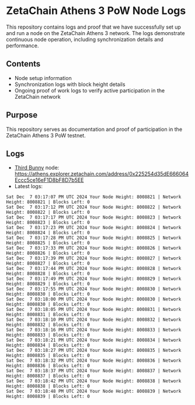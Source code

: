 # ZetaChain Athens 3 PoW Node Logs
This repository contains logs and proof that we have successfully set up and run a node on the ZetaChain Athens 3 network. The logs demonstrate continuous node operation, including synchronization details and performance.

## Contents
- Node setup information
- Synchronization logs with block height details
- Ongoing proof of work logs to verify active participation in the ZetaChain network

## Purpose
This repository serves as documentation and proof of participation in the ZetaChain Athens 3 PoW testnet.

## Logs

- [Third Bunny](https://thirdbunny.xyz/) node: https://athens.explorer.zetachain.com/address/0x225254d35dE666064Eccc5ce16eF1D8bF8D7b5EE
- Latest logs:
```
Sat Dec  7 03:17:07 PM UTC 2024 Your Node Height: 8008821 | Network Height: 8008821 | Blocks Left: 0
Sat Dec  7 03:17:12 PM UTC 2024 Your Node Height: 8008822 | Network Height: 8008822 | Blocks Left: 0
Sat Dec  7 03:17:17 PM UTC 2024 Your Node Height: 8008823 | Network Height: 8008823 | Blocks Left: 0
Sat Dec  7 03:17:23 PM UTC 2024 Your Node Height: 8008824 | Network Height: 8008824 | Blocks Left: 0
Sat Dec  7 03:17:28 PM UTC 2024 Your Node Height: 8008825 | Network Height: 8008825 | Blocks Left: 0
Sat Dec  7 03:17:33 PM UTC 2024 Your Node Height: 8008826 | Network Height: 8008826 | Blocks Left: 0
Sat Dec  7 03:17:39 PM UTC 2024 Your Node Height: 8008827 | Network Height: 8008827 | Blocks Left: 0
Sat Dec  7 03:17:44 PM UTC 2024 Your Node Height: 8008828 | Network Height: 8008828 | Blocks Left: 0
Sat Dec  7 03:17:49 PM UTC 2024 Your Node Height: 8008829 | Network Height: 8008829 | Blocks Left: 0
Sat Dec  7 03:17:55 PM UTC 2024 Your Node Height: 8008830 | Network Height: 8008830 | Blocks Left: 0
Sat Dec  7 03:18:00 PM UTC 2024 Your Node Height: 8008830 | Network Height: 8008830 | Blocks Left: 0
Sat Dec  7 03:18:05 PM UTC 2024 Your Node Height: 8008831 | Network Height: 8008831 | Blocks Left: 0
Sat Dec  7 03:18:10 PM UTC 2024 Your Node Height: 8008832 | Network Height: 8008832 | Blocks Left: 0
Sat Dec  7 03:18:16 PM UTC 2024 Your Node Height: 8008833 | Network Height: 8008833 | Blocks Left: 0
Sat Dec  7 03:18:21 PM UTC 2024 Your Node Height: 8008834 | Network Height: 8008834 | Blocks Left: 0
Sat Dec  7 03:18:27 PM UTC 2024 Your Node Height: 8008835 | Network Height: 8008835 | Blocks Left: 0
Sat Dec  7 03:18:32 PM UTC 2024 Your Node Height: 8008836 | Network Height: 8008836 | Blocks Left: 0
Sat Dec  7 03:18:37 PM UTC 2024 Your Node Height: 8008837 | Network Height: 8008837 | Blocks Left: 0
Sat Dec  7 03:18:42 PM UTC 2024 Your Node Height: 8008838 | Network Height: 8008838 | Blocks Left: 0
Sat Dec  7 03:18:48 PM UTC 2024 Your Node Height: 8008839 | Network Height: 8008839 | Blocks Left: 0
```
